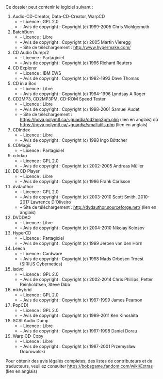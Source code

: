 ﻿Ce dossier peut contenir le logiciel suivant :

1. Audio-CD-Creator, Data-CD-Creator, WarpCD
   - – Licence : GPL 2.0
   - – Avis de copyright : Copyright (c) 1999-2005 Chris Wohlgemuth
2. BatchBurn
   - – Licence : Libre
   - – Avis de copyright : Copyright (c) 2005 Martin Vieregg
   - – Site de téléchargement : http://www.hypermake.com/
3. CD Audio Dump/2
   - – Licence : Partagiciel
   - – Avis de copyright : Copyright (c) 1996 Richard Reuters
4. CD Explorer
   - – Licence : IBM EWS
   - – Avis de copyright : Copyright (c) 1992-1993 Dave Thomas
5. CD in a Box
   - – Licence : Libre
   - – Avis de copyright : Copyright (c) 1994-1996 Lyndsay A Roger
6. CD2MP3, CD2MP3PM, CD-ROM Speed Tester
   - – Licence : Libre
   - – Avis de copyright : Copyright (c) 1998-2001 Samuel Audet
   - – Site de téléchargement : https://nova.polymtl.ca/~guardia/cd2mp3pm.php (lien en anglais) où https://nova.polymtl.ca/~guardia/smallutils.php (lien en anglais)
7. CDIndex
   - – Licence : Libre
   - – Avis de copyright : Copyright (c) 1998 Ingo Böttcher
8. CDMagic
   - – Licence : Partagiciel
9. cdrdao
   - – Licence : GPL 2.0
   - – Avis de copyright : Copyright (c) 2002-2005 Andreas Müller
10. DB CD Player
    - – Licence : Libre
    - – Avis de copyright : Copyright (c) 1996 Frank Carlsson
11. dvdauthor
    - – Licence : GPL 2.0
    - – Avis de copyright : Copyright (c) 2003-2010 Scott Smith, 2010-2017 Lawrence D'Oliveiro
    - – Site de téléchargement : http://dvdauthor.sourceforge.net/ (lien en anglais)
12. DVDDAO
    - – Licence : Libre
    - – Avis de copyright : Copyright (c) 2004-2010 Nikolay Kolosov
13. HyperCD
    - – Licence : Partagiciel
    - – Avis de copyright : Copyright (c) 1999 Jeroen van den Horn
14. Leech
    - – Licence : Cardware
    - – Avis de copyright : Copyright (c) 1998 Mads Orbesen Troest (SIRIUS Cybernetics)
15. lsdvd
    - – Licence : GPL 2.0
    - – Avis de copyright : Copyright (c) 2002-2014 Chris Phillips, Petter Reinholdtsen, Steve Dibb
16. mkhybrid 
    - – Licence : GPL 2.0
    - – Avis de copyright : Copyright (c) 1997-1999 James Pearson
16. PopCD!
    - – Licence : GPL 2.0
    - – Avis de copyright : Copyright (c) 1999-2011 Ken Kinoshita
17. SCSI Audio Dump
    - – Licence : Libre
    - – Avis de copyright : Copyright (c) 1997-1998 Daniel Dorau
18. Warp CD-Copy
    - – Licence : Libre
    - – Avis de copyright : Copyright (c) 1997-2001 Przemysław Dobrowolski

Pour obtenir des avis légalés completes, des listes de contributeurs et de traducteurs, veuillez consulter https://bobsgame.fandom.com/wiki/Extras (lien en anglais)
